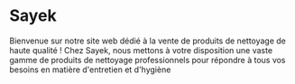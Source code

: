 # Sayek
Bienvenue sur notre site web dédié à la vente de produits de nettoyage de haute qualité ! Chez Sayek, nous mettons à votre disposition une vaste gamme de produits de nettoyage professionnels pour répondre à tous vos besoins en matière d'entretien et d'hygiène
